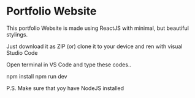 # Portfolio Website

This portfolio Website is made using ReactJS with minimal, but beautiful stylings.

Just download it as ZIP (or) clone it to your device and ren with visual Studio Code

Open terminal in VS Code and type these codes..

npm install
npm run dev

P.S. Make sure that yoy have NodeJS installed
